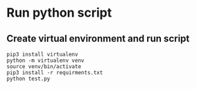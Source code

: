 # Run python script

## Create virtual environment and run script

```
pip3 install virtualenv
python -m virtualenv venv
source venv/bin/activate
pip3 install -r requirments.txt
python test.py

```